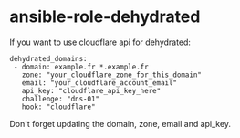 ansible-role-dehydrated
====

If you want to use cloudflare api for dehydrated:
```
dehydrated_domains:
 - domain: example.fr *.example.fr
   zone: "your_cloudflare_zone_for_this_domain"
   email: "your_cloudflare_account_email"
   api_key: "cloudflare_api_key_here"
   challenge: "dns-01"
   hook: "cloudflare"
```

Don't forget updating the domain, zone, email and api_key.
